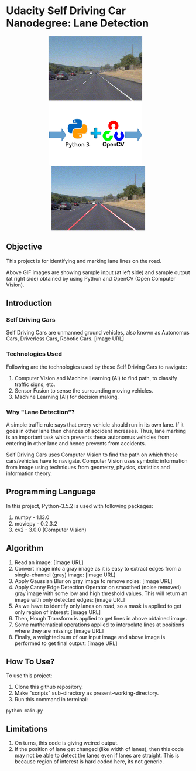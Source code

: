 # Udacity Self Driving Car Nanodegree: Lane Detection

<p align="center">
<img src="https://github.com/sansinghsanjay/udacity_self_driving_car_lane_detection/blob/master/sample_input_output/sample_input.gif">
&nbsp &nbsp
<img src="https://github.com/sansinghsanjay/udacity_self_driving_car_lane_detection/blob/master/technologies_used/technologies_used.png">
&nbsp &nbsp
<img src="https://github.com/sansinghsanjay/udacity_self_driving_car_lane_detection/blob/master/sample_input_output/sample_output.gif">
</p>

## Objective
This project is for identifying and marking lane lines on the road.

Above GIF images are showing sample input (at left side) and sample output (at right side) obtained by using Python and OpenCV (Open Computer Vision).

## Introduction

### Self Driving Cars
Self Driving Cars are unmanned ground vehicles, also known as Autonomus Cars, Driverless Cars, Robotic Cars. 
[image URL]

### Technologies Used
Following are the technologies used by these Self Driving Cars to navigate:
1. Computer Vision and Machine Learning (AI) to find path, to classify traffic signs, etc.
2. Sensor Fusion to sense the surrounding moving vehicles.
3. Machine Learning (AI) for decision making.

### Why "Lane Detection"?
A simple traffic rule says that every vehicle should run in its own lane. If it goes in other lane then chances of accident increases. Thus, lane marking is an important task which prevents these autonomus vehicles from entering in other lane and hence prevents from accidents.

Self Driving Cars uses Computer Vision to find the path on which these cars/vehicles have to navigate. Computer Vision uses symbolic information from image using techniques from geometry, physics, statistics and information theory.


## Programming Language
In this project, Python-3.5.2 is used with following packages:
1. numpy - 1.13.0
2. moviepy - 0.2.3.2
3. cv2 - 3.0.0 (Computer Vision)

## Algorithm
1. Read an image: [image URL]
2. Convert image into a gray image as it is easy to extract edges from a single-channel (gray) image: [image URL]
3. Apply Gaussian Blur on gray image to remove noise: [image URL]
4. Apply Canny Edge Detection Operator on smoothed (noise removed) gray image with some low and high threshold values. This will return an image with only detected edges: [image URL]
5. As we have to identify only lanes on road, so a mask is applied to get only region of interest: [image URL]
6. Then, Hough Transform is applied to get lines in above obtained image.
7. Some mathematical operations applied to interpolate lines at positions where they are missing: [image URL]
8. Finally, a weighted sum of our input image and above image is performed to get final output: [image URL]

## How To Use?
To use this project:
1. Clone this github repository.
2. Make "scripts" sub-directory as present-working-directory.
3. Run this command in terminal:
```
python main.py
```

## Limitations
1. On turns, this code is giving weired output.
2. If the position of lane get changed (like width of lanes), then this code may not be able to detect the lanes even if lanes are straight. This is because region of interest is hard coded here, its not generic.
